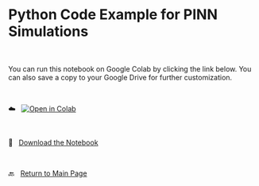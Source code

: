 # Python Code Example for PINN Simulations 


<br>

You can run this notebook on Google Colab by clicking the link below. You can also save a copy to your Google Drive for further customization.

<br>

:cloud: &nbsp; [![Open in Colab](https://colab.research.google.com/assets/colab-badge.svg)](https://colab.research.google.com/github/cezmen/pinn/blob/main/1d_maxwell/code/MAXWELL_1D_PINN_PUBLIC.ipynb)

<br>

:floppy_disk: &nbsp; [Download the Notebook](MAXWELL_1D_PINN_PUBLIC.ipynb) 

<br> 

:back: &nbsp; [Return to Main Page](../..)
